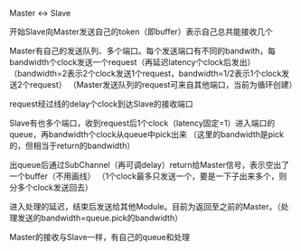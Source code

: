 Master ↔ Slave

开始Slave向Master发送自己的token（即buffer）表示自己总共能接收几个

Master有自己的发送队列、多个端口。每个发送端口有不同的bandwith，每bandwidth个clock发送一个request（再延迟latency个clock后发出）
（bandwidth=2表示2个clock发送1个request，bandwidth=1/2表示1个clock发送2个request）
（Master发送队列的request可来自其他端口，当前为循环创建）

request经过线的delay个clock到达Slave的接收端口

Slave有也多个端口，收到request后1个clock（latency固定=1）进入端口的queue，再bandwidth个clock从queue中pick出来
（这里的bandwidth是pick的，但相当于return的bandwidth）

出queue后通过SubChannel（再可调delay）return给Master信号，表示空出了一个buffer（不用画线）
（1个clock最多只发送一个，要是一下子出来多个，则分多个clock发送回去）

进入处理的延迟，结束后发送给其他Module。目前为返回至之前的Master。（处理发送的bandwidth=queue.pick的bandwidth）

Master的接收与Slave一样，有自己的queue和处理
